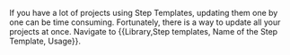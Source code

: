 If you have a lot of projects using Step Templates, updating them one by one can be time consuming.  Fortunately,  there is a way to update all your projects at once. Navigate to {{Library,Step templates, Name of the Step Template, Usage}}. 